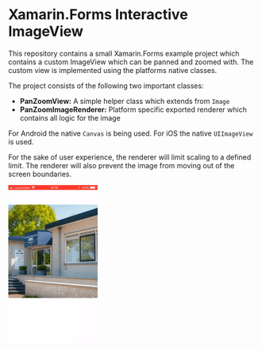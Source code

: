 # Xamarin.Forms Interactive ImageView
This repository contains a small Xamarin.Forms example project which contains a custom ImageView which
can be panned and zoomed with. The custom view is implemented using the platforms native classes.

The project consists of the following two important classes:

- **PanZoomView:** A simple helper class which extends from `Image`
- **PanZoomImageRenderer:**  Platform specific exported renderer which contains all logic for the image

 For Android the native `Canvas` is being used. For iOS the native `UIImageView` is used.
 
 For the sake of user experience, the renderer will limit scaling to a defined limit. The renderer
 will also prevent the image from moving out of the screen boundaries.
 
![alt text](images/ios.gif "Screen recording")
